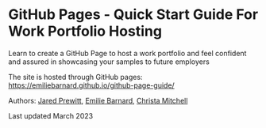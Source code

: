 # GitHub Pages - Quick Start Guide For Work Portfolio Hosting
Learn to create a GitHub Page to host a work portfolio and feel confident and assured in showcasing your samples to future employers

The site is hosted through GitHub pages: https://emiliebarnard.github.io/github-page-guide/

Authors: [Jared Prewitt](https://github.com/SoulScrib), [Emilie Barnard](https://github.com/emiliebarnard), [Christa Mitchell](https://github.com/ChristaMitchell) 

Last updated March 2023

